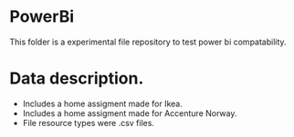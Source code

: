 # PowerBi
This folder is a experimental file repository to test power bi compatability. 
# Data description. 
- Includes a home assigment made for Ikea. 
- Includes a home assigment made for Accenture Norway. 
- File resource types were .csv files. 
